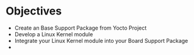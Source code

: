 # Objectives

- Create an Base Support Package from Yocto Project
- Develop a Linux Kernel module
- Integrate your Linux Kernel module into your Board Support Package
- 